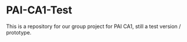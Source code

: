 # PAI-CA1-Test
This is a repository for our group project for PAI CA1, still a test version / prototype. 
